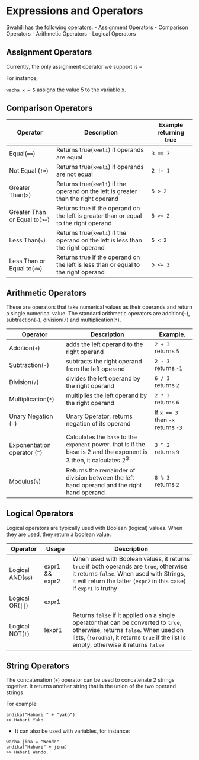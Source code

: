 # Expressions and Operators

Swahili has the following operators: - Assignment Operators - Comparison Operators - Arithmetic Operators - Logical Operators

## Assignment Operators

Currently, the only assignment operator we support is `=`

For instance;

`wacha x = 5` assigns the value 5 to the variable x.

## Comparison Operators

| Operator                       | Description                                                                           | Example returning true |
| ------------------------------ | ------------------------------------------------------------------------------------- | ---------------------- |
| Equal(`==`)                    | Returns true(`kweli`) if operands are equal                                           | `3 == 3`               |
| Not Equal (`!=`)               | Returns true(`kweli`) if operands are not equal                                       | `2 != 1`               |
| Greater Than(`>`)              | Returns true(`kweli`) if the operand on the left is greater than the right operand    | `5 > 2`                |
| Greater Than or Equal to(`>=`) | Returns true if the operand on the left is greater than or equal to the right operand | `5 >= 2`               |
| Less Than(`<`)                 | Returns true(`kweli`) if the operand on the left is less than the right operand       | `5 < 2`                |
| Less Than or Equal to(`<=`)    | Returns true if the operand on the left is less than or equal to the right operand    | `5 <= 2`               |

## Arithmetic Operators

These are operators that take numerical values as their operands and return a single numerical value. The standard arithmetic operators are addition(`+`), subtraction(`-`), division(`/`) and multiplication(`*`).

| Operator                      | Description                                                                                                                     | Example.                           |
| ----------------------------- | ------------------------------------------------------------------------------------------------------------------------------- | ---------------------------------- |
| Addition(`+`)                 | adds the left operand to the right operand                                                                                      | `2 + 3` returns `5`                |
| Subtraction(`-`)              | subtracts the right operand from the left operand                                                                               | `2 - 3` returns `-1`               |
| Division(`/`)                 | divides the left operand by the right operand                                                                                   | `6 / 3` returns `2`                |
| Multiplication(`*`)           | multiplies the left operand by the right operand                                                                                | `2 * 3` returns `6`                |
| Unary Negation (`-`)          | Unary Operator, returns negation of its operand                                                                                 | if `x == 3` then `-x` returns `-3` |
| Exponentiation operator (`^`) | Calculates the `base` to the `exponent` power. that is if the base is 2 and the exponent is 3 then, it calculates 2<sup>3</sup> | `3 ^ 2` returns `9`                |
| Modulus(`%`)                  | Returns the remainder of division between the left hand operand and the right hand operand                                      | `8 % 3` returns `2`                |

## Logical Operators

Logical operators are typically used with Boolean (logical) values. When they are used, they return a boolean value.

| Operator           | Usage          | Description                                                                                                                                                                                                           |
| ------------------ | -------------- | --------------------------------------------------------------------------------------------------------------------------------------------------------------------------------------------------------------------- |
| Logical AND(`&&`)  | expr1 && expr2 | When used with Boolean values, it returns `true` if both operands are `true`, otherwise it returns `false`. When used with Strings, it will return the latter (`expr2` in this case) if `expr1` is truthy             |
| Logical OR(`\|\|`) | expr1          |                                                                                                                                                                                                                       | expr2 | When used with Boolean values, it returns `true` if either operand is `true`, otherwise it returns `false` when both operands are `false`. When used with Strings, it will return the first truthy value it encounters. |
| Logical NOT(`!`)   | !expr1         | Returns `false` if it applied on a single operator that can be converted to `true`, otherwise, returns `false`. When used on lists, (`!orodha`), it returns `true` if the list is empty, otherwise it returns `false` |

## String Operators

The concatenation (`+`) operator can be used to concatenate 2 strings together. It returns another string that is the union of the two operand strings

For example:

```
andika("Habari " + "yako")
>> Habari Yako
```

- It can also be used with variables, for instance:

```
wacha jina = "Wendo"
andika("Habari" + jina)
>> Habari Wendo.
```
